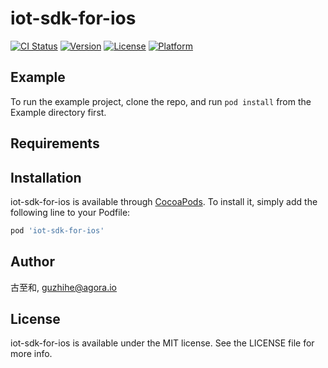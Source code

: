 # iot-sdk-for-ios

[![CI Status](https://img.shields.io/travis/古至和/iot-sdk-for-ios.svg?style=flat)](https://travis-ci.org/古至和/iot-sdk-for-ios)
[![Version](https://img.shields.io/cocoapods/v/iot-sdk-for-ios.svg?style=flat)](https://cocoapods.org/pods/iot-sdk-for-ios)
[![License](https://img.shields.io/cocoapods/l/iot-sdk-for-ios.svg?style=flat)](https://cocoapods.org/pods/iot-sdk-for-ios)
[![Platform](https://img.shields.io/cocoapods/p/iot-sdk-for-ios.svg?style=flat)](https://cocoapods.org/pods/iot-sdk-for-ios)

## Example

To run the example project, clone the repo, and run `pod install` from the Example directory first.

## Requirements

## Installation

iot-sdk-for-ios is available through [CocoaPods](https://cocoapods.org). To install
it, simply add the following line to your Podfile:

```ruby
pod 'iot-sdk-for-ios'
```

## Author

古至和, guzhihe@agora.io

## License

iot-sdk-for-ios is available under the MIT license. See the LICENSE file for more info.
